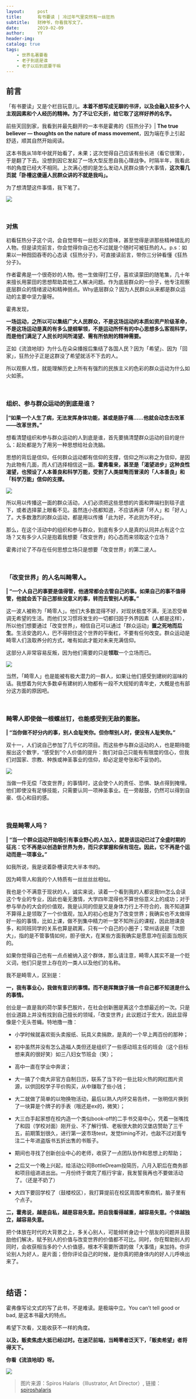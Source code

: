 ```yaml
---
layout:     post
title:      有书要读 | 冷过年气里突然有一丝狂热
subtitle:   财神爷，你看我写文了。
date:       2019-02-09
author:     YY
header-img: 
catalog: true
tags:
    - 世界名著要看
    - 老子到底是谁
    - 老子以后到底要干嘛
---
```


## 前言

「有书要读」又是个栏目玩意儿。**本着不想写成无聊的书评，以及会融入较多个人主观因素和个人经历的精神。为了不让它夭折，给它取了这样好养的名字。**

前些天回到家，我看到并最先翻开的一本书是霍弗的《狂热分子》| **The true believer — thoughts on the nature of mass movement**，因为端在手上引起舒适，顺其自然开始阅读。

这本书我从18年中就开始看了，未果；这次觉得自己应该有些长进（看它很薄），于是翻了下去。没想到因它发起了一场大型反思自我心理战争。时隔半年，我看此书的角度已经大不相同。上次满心想的是怎么发动人民群众搞个大事情，**这次看几页就「卧槽这傻逼人民群众讲的不就是我吗」。**

为了想清楚这件事情，我下笔了。

![](https://ws4.sinaimg.cn/large/006tNc79gy1g00eog0wa9g31hc0u0b2b.gif)

<br/>

### 对焦

初看狂热分子这个词，会自觉带有一丝贬义的意味，甚至觉得是讲那些精神错乱的人物。但是读完前言，你会觉得你自己也不过就是个随时可被狂热的人。p.s：如果以一种囫囵吞枣的心态读《狂热分子》，可直接读前言，带你三分钟看懂《狂热分子》。

作者霍弗是一个很奇妙的人物。他一生做得打工仔，喜欢读蒙田的随笔集，几十年来擅长用蒙田的思想帮助其他工人解决问题。作为底层群众的一份子，他专注观察底层群众的情绪波动和精神弱点。Why底层群众？因为人民群众从来都是群众运动的主要中坚力量呀。

霍弗发现，

**一场运动，之所以可以集结广大人民群众，不是这场运动的本质如资产阶级革命，不是这场运动是真的有多么提纲挈领，不是运动所怀有的中心思想多么客观科学，而是他们满足了人民长时间所渴望、需有所依附的精神需要。**

正如《流浪地球》为什么在朵朵播报后集结了各国人民？因为「希望」、因为「回家」，狂热分子正是这群没了希望就活不下去的人。

所以观察人性，就能理解历史上所有有强烈的民族主义的色彩的群众运动为什么如火如荼。

<br/>

### 组织、参与群众运动的到底是谁？

**|“如果一个人生了病，无法发挥身体功能，甚或是肠子痛……他就会动念去改革——改革世界。”**

想看清楚组织和参与群众运动的人到底是谁，首先要搞清楚群众运动的目的是什么：起处都是为了用另一种思想给社会洗脑。

思想的背后是信仰。任何群众运动都有信仰的支撑，信仰之所以称之为信仰，是因为此物有几面，而人们选择相信这一面。**霍弗看来，甚至是「渴望进步」这种良性渴望，也预设了人本善良和科学万能，受到了人类桀骜而冒渎的「人本善良」和「科学万能」信仰的支撑。**

![](https://ws1.sinaimg.cn/large/006tNc79gy1g00ekn7ep0g31hc0u01gv.gif)

所以用以传播这一面的群众活动，人们必须把这些思想的片面和弊端扫到毯子底下，或者选择蒙上眼看不见。虽然连小孩都知道，不应该再讲「坏人」和「好人」了。大多数激烈的群众运动，都是用以传播「此为好，不此则为不好」。

那么，在这个活动中的组织和参与群众，到底有多少人是真的认同并占有这个立场？又有多少人只是抱着我想要「改变世界」的心态而来领取这个立场？

霍弗讨论了不存在任何思想立场只是想要「改变世界」的第二波人。

<br/>

### 「改变世界」的人名叫畸零人。

**| “一个人自己的事要是值得管，他通常都会去管自己的事。如果自己的事不值得管，他就会丢下自己那些没意义的事，转而去管别人的事。”**

这一波人被称为「畸零人」。他们大多数混得不好，对现状极度不满，无法忍受单调无希望的生活。而他们又习惯将发生的一切都归因于外界因素（人都是这样），所以他们想要通过「改变世界」，相信自己可以通过「群众运动」**置之死地而后生**。生活安逸的人，巴不得把住这个世界的平衡杠，不要有任何改变。群众运动是畸零人们汲取养分的方式，唯有如此才能对未来充满信仰。

这部分人非常容易反叛，因为他们需要的只是**领取**一个立场而已。

![](https://ws4.sinaimg.cn/large/006tNc79gy1g00faoswtqj31hc0oyqn5.jpg)

当然，「畸零人」也是能被有极大潜力的一群人，如果让他们感受到建树的滋味的话。我想着为何大多数卓有建树的人物都有一段不大规矩的青年史，大概是也有部分这方面的原因吧。

<br/>

### 畸零人即使做一根螺丝钉，也能感受到无敌的膨胀。

**| “当你做不好分内的事，别人会耻笑你。但你帮别人时，便没有人耻笑你。”**

双十一，人们说自己参加了几千亿的项目。而这些参与群众运动的人，也是期待能报出这个数字，“感受到”个人价值的提升：我们对自己只能有有限度的信心，但我们对国家、宗教、种族或神圣事业的信仰，却必定是夸张和不妥协的。

![](https://ws2.sinaimg.cn/large/006tNc79gy1g00fd90cbig31hc0u01l0.gif)

当做一件无偿「改变世界」的事情时，这会使个人的责任、恐惧、缺点得到掩埋。他们即使没有足够技能，只需要认同一项神圣事业。在一旁敲鼓，仍然可以得到自豪、信心和目的感。

<br/>

### 我是畸零人吗？

**|  “当一个群众运动开始吸引有事业野心的人加入，就是该运动已过了全盛时期的征兆：它不再是以创造新世界为务，而只求掌握和保有现在。因此，它不再是个运动而是一项事业。”**
   
如我所说，我是说着卧槽读完大半本书的。

因为畸零人和我的个人特质有一丝丝丝丝相似。

我也是个不满意于现状的人，诚实来说，读着一个看到我的人都说我tm怎么会读这个专业的专业，因此也毫无激情，大学四年混得也不算世俗意义上的成功；对于参与举办的大会的价值观，我是认同的但是又是身体力行上不符合的，我不知道算不算得上是领取了一个价值观，加入的初心也是为了改变世界；我确实也不太做得好一般的事情，比如上课，做不到集中精力听一堂不知所云的课程，因此翘课良多，和同班同学的关系也算是疏离，只有一个自己的小圈子；常州话说是「次胆大」，指的是不管事情如何，胆子很大，在某些方面我确实是愿意冲在前面当炮灰的。

如果你觉得自己也有一点点被纳入这个群体，那么请注意，畸零人其实不是一个贬义词，他们只是世上存在的一类人以及他们的名称。

我不是畸零人，区别是：

**一，我有事业心，我做有意识的事情。而不是挥舞旗子搞一件自己都不知道是什么的事情。**

创业是一直是我的荷尔蒙多巴胺片，在社会创新圈是离这个念想最近的一次。只是创业道路上并没有找到自己擅长的领域，「改变世界」此议题过于宏大，因此显得像是个无头苍蝇。特地撸一撸：

- 小学时候就喜欢街头卖报纸、玩具义卖捐款，是真的一个早上两百份的那种；

- 初中虽然并没有怎么造福人类但还是组织了一些感动班主任的班会（这个目标想来真的很好笑）如三八妇女节班会（笑）；

- 高中一直在学业中奔波；

- 大一搞了个南大非官方自制日历，联系了当下的一些比较火热的网红图片资源，以供回校学子平价购买，从中赚取了些小钱；

- 大二就做了简单的以物换物活动，最后以熟人内环交易告终，一张明信片换到了一块算是个牌子的手表（哦还是ex的，微笑）；

- 大三白手起家想在校内造一个类似book-off的二手书交易中心，凭着一张嘴找了和园（学校对面）刚开业、不了解行情、老板很大款的汉堡店赞助了三千五，前期策划很久，进行第一波市场test，发觉timing不对，也敌不过对面专注二十年进盗版书五折出售的书贩子。

- 期间也寻找了创新创业中心的老师，收获了一点团队协作和思想上的帮助；

- 之后又一个晚上兴起，给活动公司BottleDream投简历，八月入职后在商务部和项目组进进出出。一月份终于做完了瓶行宇宙，我发誓我再也不要做活动了。（还是不奶了）

- 大四下要回学校了（鼓楼校区），我打算提前在校区周围考察商机，脑子里有个点子。

**二，霍弗说，越是自私，越是容易失意。把自我看得越重，越容易失意。个体越独立，越容易失意。**

把个体放在时代的大背景之上，多关心别人，可能倾听身边十个朋友的问题并且鼓励他们解决，赋予别人的价值与改变世界的价值都不可比。同时，你在帮助别人的同时，会收获相当多的个人价值感，根本不需要所谓的做「大事情」来加持。你评论别人为好人，是片面；但你评论自己的时候，是你真的把身体内的好人儿呼唤出来了。

<br/>

## 结语：

霍弗像写论文式的写了此书，不是难读。是极端中立。You can’t tell good or bad, 是这本书最大的特点。

希望下次看，又能收获不一样的角度。

**以及，贩卖焦虑大抵已经过时。在迷茫前端，当畸零者泛天下，「贩卖希望」者将得天下。**

**你看《流浪地球》呀。**

![](https://ws2.sinaimg.cn/large/006tNc79gy1g00fd2c7leg31hc0u04qp.gif)

>图片来源：Spiros Halaris（Illustrator, Art Director）, 链接：[spiroshalaris](www.spiroshalaris.com)

